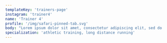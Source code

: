 ```yaml
---
templateKey: 'trainers-page'
instagram: 'trainer4'
name: 'Trainer 4'
profile: '/img/safari-pinned-tab.svg'
body: "Lorem ipsum dolor sit amet, consectetur adipiscing elit, sed do eiusmod tempor incididunt ut labore et dolore magna aliqua. Ut enim ad minim veniam, quis nostrud exercitation ullamco laboris nisi ut aliquip ex ea commodo consequat. Duis aute irure dolor in reprehenderit in voluptate velit esse cillum dolore eu fugiat nulla pariatur. Excepteur sint occaecat cupidatat non proident, sunt in culpa qui officia deserunt mollit anim id est laborum."
specialization: 'athletic training, long distance running'
---
```

